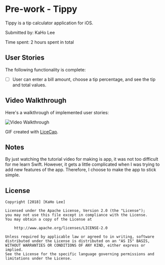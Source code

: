 # Pre-work - Tippy

Tippy is a tip calculator application for iOS.

Submitted by: KaHo Lee

Time spent: 2 hours spent in total

## User Stories

The following functionality is complete:

* [ ] User can enter a bill amount, choose a tip percentage, and see the tip and total values.

## Video Walkthrough 

Here's a walkthrough of implemented user stories:

<img src='https://i.imgur.com/7FAWiUQ.gif' title='Video Walkthrough' width='' alt='Video Walkthrough' />

GIF created with [LiceCap](http://www.cockos.com/licecap/).

## Notes
By just watching the tutorial video for making is app, it was not too difficult for me learn Swift. However, it gets a little complicated when I was trying to add new features of the app. Therefore, I choose to make the app to stick simple.

## License

    Copyright [2018] [KaHo Lee]

    Licensed under the Apache License, Version 2.0 (the "License");
    you may not use this file except in compliance with the License.
    You may obtain a copy of the License at

        http://www.apache.org/licenses/LICENSE-2.0

    Unless required by applicable law or agreed to in writing, software
    distributed under the License is distributed on an "AS IS" BASIS,
    WITHOUT WARRANTIES OR CONDITIONS OF ANY KIND, either express or implied.
    See the License for the specific language governing permissions and
    limitations under the License.
